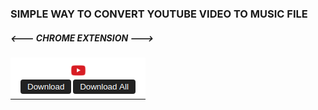 ### SIMPLE WAY TO CONVERT YOUTUBE VIDEO TO MUSIC FILE 

##### <--- CHROME EXTENSION --->

![](imgs/extension.png)
